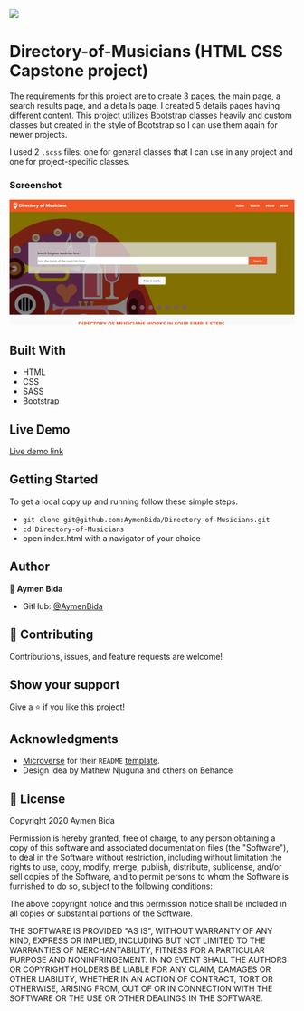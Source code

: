 ![](https://img.shields.io/badge/Microverse-blueviolet)

# Directory-of-Musicians (HTML CSS Capstone project)

The requirements for this project are to create 3 pages, the main page, a search results page, and a details page. I created 5 details pages having different content. This project utilizes Bootstrap classes heavily and custom classes but created in the style of Bootstrap so I can use them again for newer projects.

I used 2 `.scss` files: one for general classes that I can use in any project and one for project-specific classes.

### Screenshot

![screenshot](./assets/images/screenshot.jpg)

## Built With

- HTML
- CSS
- SASS
- Bootstrap

## Live Demo

[Live demo link](https://aymenbida.github.io/Directory-of-Musicians/)

## Getting Started

To get a local copy up and running follow these simple steps.

- `git clone git@github.com:AymenBida/Directory-of-Musicians.git`
- `cd Directory-of-Musicians`
- open index.html with a navigator of your choice

## Author

👤 **Aymen Bida**

- GitHub: [@AymenBida](https://github.com/AymenBida)

## 🤝 Contributing

Contributions, issues, and feature requests are welcome!

## Show your support

Give a ⭐️ if you like this project!

## Acknowledgments

- [Microverse](https://www.microverse.org/) for their `README` [template](https://github.com/microverseinc/readme-template).
- Design idea by Mathew Njuguna and others on Behance

## 📝 License

Copyright 2020 Aymen Bida

Permission is hereby granted, free of charge, to any person obtaining a copy of this software and associated documentation files (the "Software"), to deal in the Software without restriction, including without limitation the rights to use, copy, modify, merge, publish, distribute, sublicense, and/or sell copies of the Software, and to permit persons to whom the Software is furnished to do so, subject to the following conditions:

The above copyright notice and this permission notice shall be included in all copies or substantial portions of the Software.

THE SOFTWARE IS PROVIDED "AS IS", WITHOUT WARRANTY OF ANY KIND, EXPRESS OR IMPLIED, INCLUDING BUT NOT LIMITED TO THE WARRANTIES OF MERCHANTABILITY, FITNESS FOR A PARTICULAR PURPOSE AND NONINFRINGEMENT. IN NO EVENT SHALL THE AUTHORS OR COPYRIGHT HOLDERS BE LIABLE FOR ANY CLAIM, DAMAGES OR OTHER LIABILITY, WHETHER IN AN ACTION OF CONTRACT, TORT OR OTHERWISE, ARISING FROM, OUT OF OR IN CONNECTION WITH THE SOFTWARE OR THE USE OR OTHER DEALINGS IN THE SOFTWARE.
